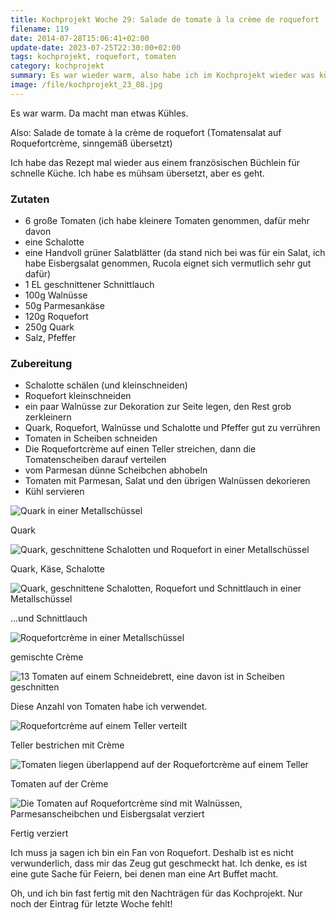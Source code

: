 ```yaml
---
title: Kochprojekt Woche 29: Salade de tomate à la crème de roquefort
filename: 119
date: 2014-07-28T15:06:41+02:00
update-date: 2023-07-25T22:30:00+02:00
tags: kochprojekt, roquefort, tomaten
category: kochprojekt
summary: Es war wieder warm, also habe ich im Kochprojekt wieder was kühles gemacht. Einen Salat.
image: /file/kochprojekt_23_08.jpg
---
```


Es war warm. Da macht man etwas Kühles.

Also: Salade de tomate à la crème de roquefort (Tomatensalat auf Roquefortcrème, sinngemäß übersetzt)

Ich habe das Rezept mal wieder aus einem französischen Büchlein für schnelle Küche. Ich habe es mühsam übersetzt, aber es geht.

### Zutaten

- 6 große Tomaten (ich habe kleinere Tomaten genommen, dafür mehr davon
- eine Schalotte
- eine Handvoll grüner Salatblätter (da stand nich bei was für ein Salat, ich habe Eisbergsalat genommen, Rucola eignet sich vermutlich sehr gut dafür)
- 1 EL geschnittener Schnittlauch
- 100g Walnüsse
- 50g Parmesankäse
- 120g Roquefort
- 250g Quark
- Salz, Pfeffer

### Zubereitung

- Schalotte schälen (und kleinschneiden)
- Roquefort kleinschneiden
- ein paar Walnüsse zur Dekoration zur Seite legen, den Rest grob zerkleinern
- Quark, Roquefort, Walnüsse und Schalotte und Pfeffer gut zu verrühren
- Tomaten in Scheiben schneiden
- Die Roquefortcrème auf einen Teller streichen, dann die Tomatenscheiben darauf verteilen
- vom Parmesan dünne Scheibchen abhobeln
- Tomaten mit Parmesan, Salat und den übrigen Walnüssen dekorieren
- Kühl servieren

![Quark in einer Metallschüssel](/file/kochprojekt_29_01.jpg)

Quark

![Quark, geschnittene Schalotten und Roquefort in einer Metallschüssel](/file/kochprojekt_29_02.jpg)

Quark, Käse, Schalotte

![Quark, geschnittene Schalotten, Roquefort und Schnittlauch in einer Metallschüssel](/file/kochprojekt_29_03.jpg)

…und Schnittlauch

![Roquefortcrème in einer Metallschüssel](/file/kochprojekt_29_04.jpg)

gemischte Crème

![13 Tomaten auf einem Schneidebrett, eine davon ist in Scheiben geschnitten](/file/kochprojekt_29_05.jpg)

Diese Anzahl von Tomaten habe ich verwendet.

![Roquefortcrème auf einem Teller verteilt](/file/kochprojekt_29_06.jpg)

Teller bestrichen mit Crème

![Tomaten liegen überlappend auf der Roquefortcrème auf einem Teller](/file/kochprojekt_29_07.jpg)

Tomaten auf der Crème

![Die Tomaten auf Roquefortcrème sind mit Walnüssen, Parmesanscheibchen und Eisbergsalat verziert](/file/kochprojekt_29_08.jpg)

Fertig verziert

Ich muss ja sagen ich bin ein Fan von Roquefort. Deshalb ist es nicht verwunderlich, dass mir das Zeug gut geschmeckt hat. Ich denke, es ist eine gute Sache für Feiern, bei denen man eine Art Buffet macht.

Oh, und ich bin fast fertig mit den Nachträgen für das Kochprojekt. Nur noch der Eintrag für letzte Woche fehlt!
